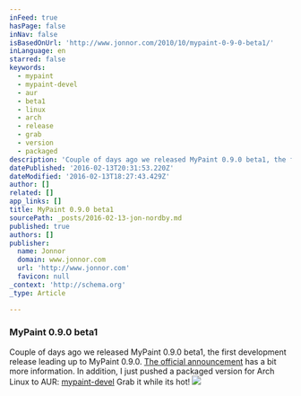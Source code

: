 ```yaml
---
inFeed: true
hasPage: false
inNav: false
isBasedOnUrl: 'http://www.jonnor.com/2010/10/mypaint-0-9-0-beta1/'
inLanguage: en
starred: false
keywords:
  - mypaint
  - mypaint-devel
  - aur
  - beta1
  - linux
  - arch
  - release
  - grab
  - version
  - packaged
description: 'Couple of days ago we released MyPaint 0.9.0 beta1, the first development release leading up to MyPaint 0.9.0. The official announcement has a bit more information. In addition, I just pushed a packaged version for Arch Linux to AUR: mypaint-devel Grab it while its hot!'
datePublished: '2016-02-13T20:31:53.220Z'
dateModified: '2016-02-13T18:27:43.429Z'
author: []
related: []
app_links: []
title: MyPaint 0.9.0 beta1
sourcePath: _posts/2016-02-13-jon-nordby.md
published: true
authors: []
publisher:
  name: Jonnor
  domain: www.jonnor.com
  url: 'http://www.jonnor.com'
  favicon: null
_context: 'http://schema.org'
_type: Article

---
```

### MyPaint 0.9.0 beta1

Couple of days ago we released MyPaint 0.9.0 beta1, the first development release leading up to MyPaint 0.9.0\. [The official announcement][0] has a bit more information. In addition, I just pushed a packaged version for Arch Linux to AUR: [mypaint-devel][1] Grab it while its hot!
[![](http://www.jonnor.com/wp/wp-content/plugins/flattr/img/flattr-badge-large.png)][2]

[0]: http://mypaint.intilinux.com/?p=428
[1]: http://aur.archlinux.org/packages.php?ID=41815
[2]: http://www.jonnor.com/wp/?flattrss_redirect&id=288&md5=99e30eb361fd9a1fa5cb5783b4f9baf3